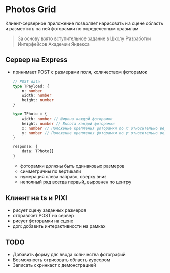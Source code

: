 # Photos Grid
Клиент-серверное приложение позволяет нарисовать на сцене область и разместить на ней фоторамки по определенным правилам
> За основу взято вступительное задание в Школу Разработки Интерфейсов Академии Яндекса 

## Сервер на Express

* принимает POST с размерами поля, количеством фоторамок

    ``` typescript
    // POST data
    type TPayload: {
        n: number
        width: number
        height: number
    }

    type TPhoto = {
        width: number // Ширина каждой фоторамки
        height: number // Высота каждой фоторамки
        x: number // Положение крепления фоторамки по x относительно верхнего левого угла пространства на стене
        y: number // Положение крепления фоторамки по y относительно верхнего левого угла пространства на стене
    }

    response: {
        data: TPhoto[]
    }

    ```

    * фоторамки должны быть одинаковых размеров
    * симметричны по вертикали
    * нумерация слева направо, сверху вниз
    * неполный ряд всегда первый, выровнен по центру

## Клиент на ts и PIXI

* рисует сцену заданных размеров
* отправляет POST на сервер
* рисует фоторамки на сцене 
* доп: добавить интерактивности на рамках

## TODO
* Добавить форму для ввода количества фотографий
* Возможность отрисовать область курсором 
* Записать скринкаст с демонстрацией
